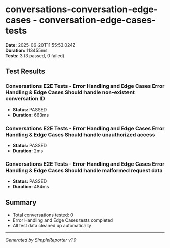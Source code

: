 # conversations-conversation-edge-cases - conversation-edge-cases-tests

**Date:** 2025-06-20T11:55:53.024Z  
**Duration:** 113455ms  
**Tests:** 3 (3 passed, 0 failed)

## Test Results


### Conversations E2E Tests - Error Handling and Edge Cases Error Handling & Edge Cases Should handle non-existent conversation ID
- **Status:** PASSED
- **Duration:** 663ms



### Conversations E2E Tests - Error Handling and Edge Cases Error Handling & Edge Cases Should handle unauthorized access
- **Status:** PASSED
- **Duration:** 2ms



### Conversations E2E Tests - Error Handling and Edge Cases Error Handling & Edge Cases Should handle malformed request data
- **Status:** PASSED
- **Duration:** 484ms



## Summary

- Total conversations tested: 0
- Error Handling and Edge Cases tests completed
- All test data cleaned up automatically

---
*Generated by SimpleReporter v1.0*
